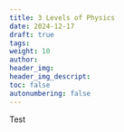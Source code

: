 ```yaml
---
title: 3 Levels of Physics
date: 2024-12-17
draft: true
tags: 
weight: 10
author: 
header_img: 
header_img_descript: 
toc: false
autonumbering: false
---
```

Test